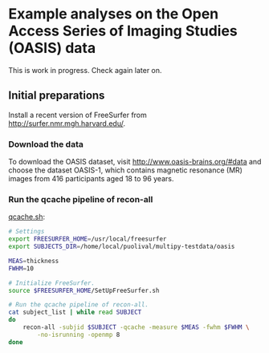 # Example analyses on the Open Access Series of Imaging Studies (OASIS) data

This is work in progress. Check again later on.

## Initial preparations

Install a recent version of FreeSurfer from http://surfer.nmr.mgh.harvard.edu/.

### Download the data

To download the OASIS dataset, visit http://www.oasis-brains.org/#data and 
choose the dataset OASIS-1, which contains magnetic resonance (MR) images 
from 416 participants aged 18 to 96 years.

### Run the qcache pipeline of recon-all

<a href="https://github.com/puolival/multipy/blob/master/multipy/example/qcache.sh">qcache.sh</a>:
```bash
# Settings
export FREESURFER_HOME=/usr/local/freesurfer
export SUBJECTS_DIR=/home/local/puolival/multipy-testdata/oasis

MEAS=thickness
FWHM=10

# Initialize FreeSurfer.
source $FREESURFER_HOME/SetUpFreeSurfer.sh

# Run the qcache pipeline of recon-all.
cat subject_list | while read SUBJECT
do
    recon-all -subjid $SUBJECT -qcache -measure $MEAS -fwhm $FWHM \
        -no-isrunning -openmp 8
done
```
